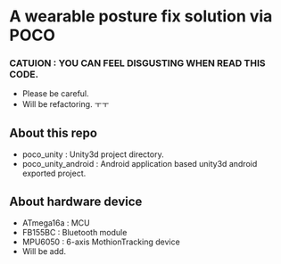 # A wearable posture fix solution via POCO
### CATUION : YOU CAN FEEL DISGUSTING WHEN READ THIS CODE.
- Please be careful.
- Will be refactoring. ㅜㅜ

## About this repo
- poco_unity : Unity3d project directory.
- poco_unity_android : Android application based unity3d android exported project.

## About hardware device
- ATmega16a : MCU
- FB155BC : Bluetooth module
- MPU6050 : 6-axis MothionTracking device
- Will be add.
